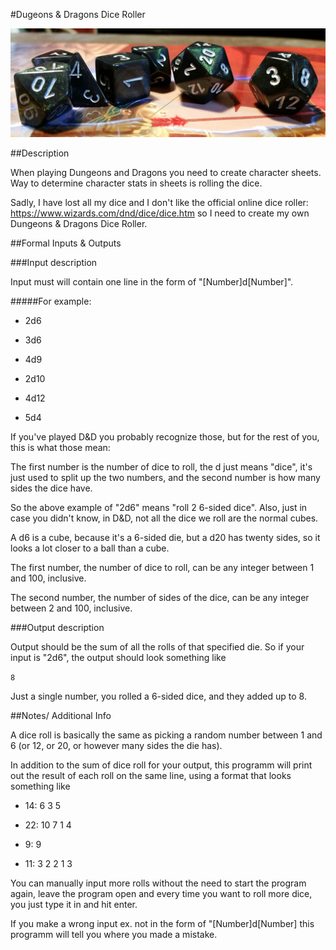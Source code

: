 #Dugeons & Dragons Dice Roller

![D&D Dice](https://github.com/GoranAviani/Dungeons-and-Dragons-Dice-Roller/blob/master/images/dices.jpg)


##Description


When playing Dungeons and Dragons you need to create character sheets. Way to determine character stats in sheets is rolling the dice. 

Sadly, I have lost all my dice and I don't like the official online dice roller: 
https://www.wizards.com/dnd/dice/dice.htm
so I need to create my own Dungeons & Dragons Dice Roller.




##Formal Inputs & Outputs

###Input description

Input must will contain one line in the form of "[Number]d[Number]".


#####For example:

* 2d6

* 3d6

* 4d9

* 2d10

* 4d12

* 5d4

If you've played D&D you probably recognize those, but for the rest of you, this is what those mean:

The first number is the number of dice to roll, the d just means "dice", it's just used to split up the two numbers, and the second number is how many sides the dice have. 

So the above example of "2d6" means "roll 2 6-sided dice". Also, just in case you didn't know, in D&D, not all the dice we roll are the normal cubes. 

A d6 is a cube, because it's a 6-sided die, but a d20 has twenty sides, so it looks a lot closer to a ball than a cube.


The first number, the number of dice to roll, can be any integer between 1 and 100, inclusive.

The second number, the number of sides of the dice, can be any integer between 2 and 100, inclusive.




###Output description

Output should be the sum of all the rolls of that specified die. So if your input is "2d6", the output should look something like

`8`



Just a single number, you rolled a 6-sided dice, and they added up to 8.


##Notes/ Additional Info

A dice roll is basically the same as picking a random number between 1 and 6 (or 12, or 20, or however many sides the die has). 

In addition to the sum of dice roll for your output, this programm will print out the result of each roll on the same line, using a format that looks something like

* 14: 6 3 5

* 22: 10 7 1 4

* 9: 9

* 11: 3 2 2 1 3


You can manually input more rolls without the need to start the program again, leave the program open and every time you want to roll more dice, you just type it in and hit enter.


If you make a wrong input ex. not in the form of "[Number]d[Number] this programm will tell you where you made a mistake.
